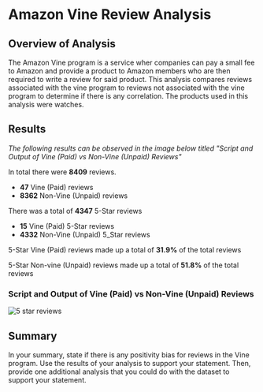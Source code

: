 # Amazon Vine Review Analysis

## Overview of Analysis
The Amazon Vine program is a service wher companies can pay a small fee to Amazon and provide a product to Amazon members who are then required to write a review for said product. This analysis compares reviews associated with the vine program to reviews not associated with the vine program to determine if there is any correlation. The products used in this analysis were watches. 

## Results
*The following results can be observed in the image below titled "Script and Output of Vine (Paid) vs Non-Vine (Unpaid) Reviews"*

In total there were **8409** reviews.
- **47** Vine (Paid) reviews
- **8362** Non-Vine (Unpaid) reviews

There was a total of **4347** 5-Star reviews
- **15** Vine (Paid) 5-Star reviews
- **4332** Non-Vine (Unpaid) 5_Star reviews

5-Star Vine (Paid) reviews made up a total of **31.9%** of the total reviews

5-Star Non-vine (Unpaid) reviews made up a total of **51.8%** of the total reviews


### Script and Output of Vine (Paid) vs Non-Vine (Unpaid) Reviews

![5 star reviews](https://user-images.githubusercontent.com/102814578/183539993-a9db17b6-32b9-4bbe-843b-f0a8367d91b4.png)


## Summary



In your summary, state if there is any positivity bias for reviews in the Vine program. Use the results of your analysis to support your statement. Then, provide one additional analysis that you could do with the dataset to support your statement.

